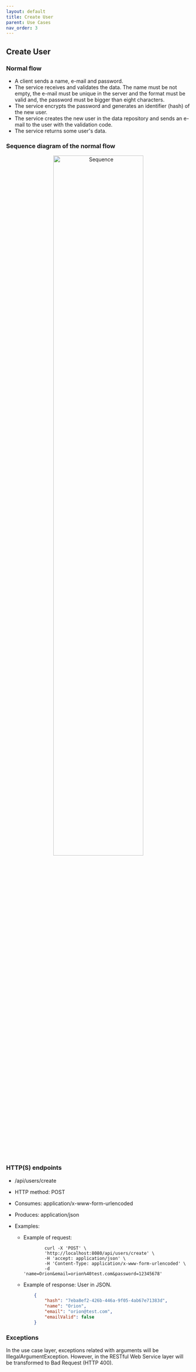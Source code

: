 ```yaml
---
layout: default
title: Create User
parent: Use Cases
nav_order: 3
---
```


## Create User

### Normal flow

* A client sends a name, e-mail and password.
* The service receives and validates the data. The name must be not empty,
  the e-mail must be unique in the server and the format must be valid and,
  the password must be bigger than eight characters.
* The service encrypts the password and generates an identifier (hash) of the
  new user.
* The service creates the new user in the data repository and sends an e-mail to
  the user with the validation code.
* The service returns some user's data.

### Sequence diagram of the normal flow

<center>
    <a href="http://www.plantuml.com/plantuml/proxy?cache=no&src=https://raw.githubusercontent.com/orion-services/users/dev/docs/usecases/CreateUser/sequence.puml">
    <img src="http://www.plantuml.com/plantuml/proxy?cache=no&src=https://raw.githubusercontent.com/orion-services/users/dev/docs/usecases/CreateUser/sequence.puml" alt="Sequence" width="70%" height="70%"/>
    </a>
</center>

### HTTP(S) endpoints

* /api/users/create
* HTTP method: POST
* Consumes: application/x-www-form-urlencoded
* Produces: application/json
* Examples:

  * Example of request:

    ```shell
            curl -X 'POST' \
            'http://localhost:8080/api/users/create' \
            -H 'accept: application/json' \
            -H 'Content-Type: application/x-www-form-urlencoded' \
            -d 'name=Orion&email=orion%40test.com&password=12345678'
    ```

  * Example of response: User in JSON.

    ```json
        {
            "hash": "7eba8ef2-426b-446a-9f05-4ab67e71383d",
            "name": "Orion",
            "email": "orion@test.com",
            "emailValid": false
        }
    ```

### Exceptions

In the use case layer, exceptions related with arguments will be
IllegalArgumentException. However, in the RESTful Web Service layer will be
transformed to Bad Request (HTTP 400).

